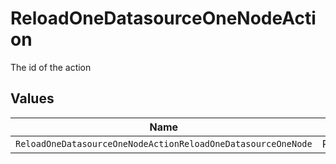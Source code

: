 # ReloadOneDatasourceOneNodeAction

The id of the action


## Values

| Name                                                         | Value                                                        |
| ------------------------------------------------------------ | ------------------------------------------------------------ |
| `ReloadOneDatasourceOneNodeActionReloadOneDatasourceOneNode` | ReloadOneDatasourceOneNode                                   |